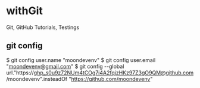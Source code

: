 # withGit
Git, GitHub Tutorials, Testings

## git config
$ git config user.name "moondevenv"
$ git config user.email "moondevenv@gmail.com"
$ git config --global url."https://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@github.com/moondevenv".insteadOf "https://github.com/moondevenv"

